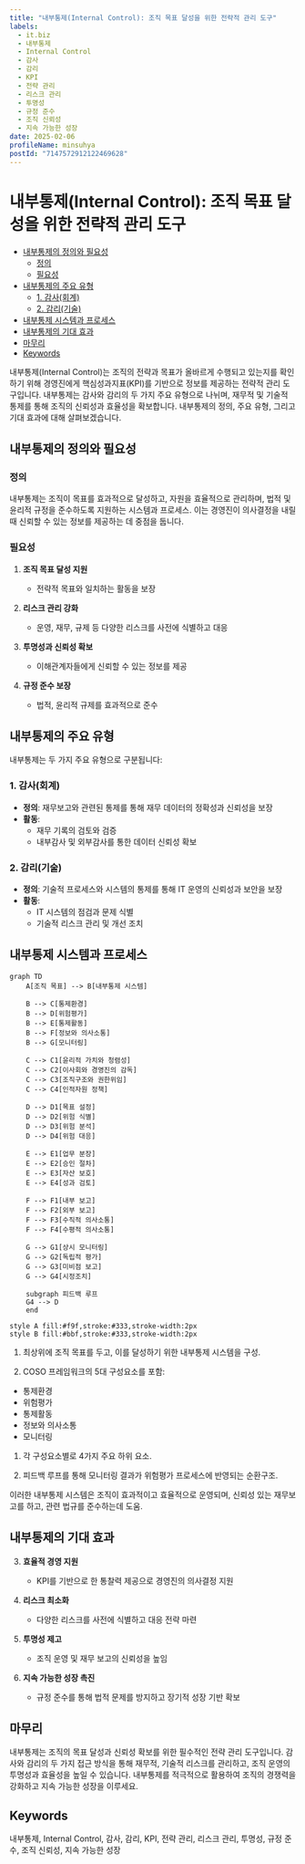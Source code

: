 ```yaml
---
title: "내부통제(Internal Control): 조직 목표 달성을 위한 전략적 관리 도구"
labels:
  - it.biz
  - 내부통제
  - Internal Control
  - 감사
  - 감리
  - KPI
  - 전략 관리
  - 리스크 관리
  - 투명성
  - 규정 준수
  - 조직 신뢰성
  - 지속 가능한 성장
date: 2025-02-06
profileName: minsuhya
postId: "7147572912122469628"
---
```



# 내부통제(Internal Control): 조직 목표 달성을 위한 전략적 관리 도구

<!-- mtoc-start -->

- [내부통제의 정의와 필요성](#내부통제의-정의와-필요성)
  - [정의](#정의)
  - [필요성](#필요성)
- [내부통제의 주요 유형](#내부통제의-주요-유형)
  - [1. 감사(회계)](#1-감사회계)
  - [2. 감리(기술)](#2-감리기술)
- [내부통제 시스템과 프로세스](#내부통제-시스템과-프로세스)
- [내부통제의 기대 효과](#내부통제의-기대-효과)
- [마무리](#마무리)
- [Keywords](#keywords)

<!-- mtoc-end -->

내부통제(Internal Control)는 조직의 전략과 목표가 올바르게 수행되고 있는지를 확인하기 위해 경영진에게 핵심성과지표(KPI)를 기반으로 정보를 제공하는 전략적 관리 도구입니다. 내부통제는 감사와 감리의 두 가지 주요 유형으로 나뉘며, 재무적 및 기술적 통제를 통해 조직의 신뢰성과 효율성을 확보합니다. 내부통제의 정의, 주요 유형, 그리고 기대 효과에 대해 살펴보겠습니다.

## 내부통제의 정의와 필요성

### 정의

내부통제는 조직이 목표를 효과적으로 달성하고, 자원을 효율적으로 관리하며, 법적 및 윤리적 규정을 준수하도록 지원하는 시스템과 프로세스. 이는 경영진이 의사결정을 내릴 때 신뢰할 수 있는 정보를 제공하는 데 중점을 둡니다.

### 필요성

1. **조직 목표 달성 지원**

   - 전략적 목표와 일치하는 활동을 보장

2. **리스크 관리 강화**

   - 운영, 재무, 규제 등 다양한 리스크를 사전에 식별하고 대응

3. **투명성과 신뢰성 확보**

   - 이해관계자들에게 신뢰할 수 있는 정보를 제공

4. **규정 준수 보장**
   - 법적, 윤리적 규제를 효과적으로 준수

## 내부통제의 주요 유형

내부통제는 두 가지 주요 유형으로 구분됩니다:

### 1. 감사(회계)

- **정의**: 재무보고와 관련된 통제를 통해 재무 데이터의 정확성과 신뢰성을 보장
- **활동**:
  - 재무 기록의 검토와 검증
  - 내부감사 및 외부감사를 통한 데이터 신뢰성 확보

### 2. 감리(기술)

- **정의**: 기술적 프로세스와 시스템의 통제를 통해 IT 운영의 신뢰성과 보안을 보장
- **활동**:
  - IT 시스템의 점검과 문제 식별
  - 기술적 리스크 관리 및 개선 조치

## 내부통제 시스템과 프로세스

```mermaid
graph TD
    A[조직 목표] --> B[내부통제 시스템]

    B --> C[통제환경]
    B --> D[위험평가]
    B --> E[통제활동]
    B --> F[정보와 의사소통]
    B --> G[모니터링]

    C --> C1[윤리적 가치와 청렴성]
    C --> C2[이사회와 경영진의 감독]
    C --> C3[조직구조와 권한위임]
    C --> C4[인적자원 정책]

    D --> D1[목표 설정]
    D --> D2[위험 식별]
    D --> D3[위험 분석]
    D --> D4[위험 대응]

    E --> E1[업무 분장]
    E --> E2[승인 절차]
    E --> E3[자산 보호]
    E --> E4[성과 검토]

    F --> F1[내부 보고]
    F --> F2[외부 보고]
    F --> F3[수직적 의사소통]
    F --> F4[수평적 의사소통]

    G --> G1[상시 모니터링]
    G --> G2[독립적 평가]
    G --> G3[미비점 보고]
    G --> G4[시정조치]

    subgraph 피드백 루프
    G4 --> D
    end

style A fill:#f9f,stroke:#333,stroke-width:2px
style B fill:#bbf,stroke:#333,stroke-width:2px
```

1. 최상위에 조직 목표를 두고, 이를 달성하기 위한 내부통제 시스템을 구성.

2. COSO 프레임워크의 5대 구성요소를 포함:

- 통제환경
- 위험평가
- 통제활동
- 정보와 의사소통
- 모니터링

1. 각 구성요소별로 4가지 주요 하위 요소.

2. 피드백 루프를 통해 모니터링 결과가 위험평가 프로세스에 반영되는 순환구조.

이러한 내부통제 시스템은 조직이 효과적이고 효율적으로 운영되며, 신뢰성 있는 재무보고를 하고, 관련 법규를 준수하는데 도움.

## 내부통제의 기대 효과

3. **효율적 경영 지원**

   - KPI를 기반으로 한 통찰력 제공으로 경영진의 의사결정 지원

4. **리스크 최소화**

   - 다양한 리스크를 사전에 식별하고 대응 전략 마련

5. **투명성 제고**

   - 조직 운영 및 재무 보고의 신뢰성을 높임

6. **지속 가능한 성장 촉진**
   - 규정 준수를 통해 법적 문제를 방지하고 장기적 성장 기반 확보

## 마무리

내부통제는 조직의 목표 달성과 신뢰성 확보를 위한 필수적인 전략 관리 도구입니다. 감사와 감리의 두 가지 접근 방식을 통해 재무적, 기술적 리스크를 관리하고, 조직 운영의 투명성과 효율성을 높일 수 있습니다. 내부통제를 적극적으로 활용하여 조직의 경쟁력을 강화하고 지속 가능한 성장을 이루세요.

## Keywords

내부통제, Internal Control, 감사, 감리, KPI, 전략 관리, 리스크 관리, 투명성, 규정 준수, 조직 신뢰성, 지속 가능한 성장
